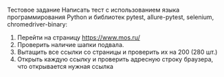 Тестовое задание
Написать тест с использованием языка программирования Python и библиотек pytest, allure-pytest, selenium, chromedriver-binary:
1) Перейти на страницу https://www.mos.ru/
2) Проверить наличие шапки подвала.
3) Вытащить все ссылки со страницы и проверить их на 200 (280 шт.)
4) Открыть каждую ссылку и проверить адресную строку браузера, что открывается нужная ссылка


